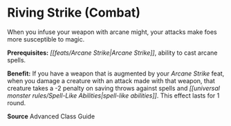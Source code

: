 ﻿---
cssclass: [feats]

---
# Riving Strike (Combat)

When you infuse your weapon with arcane might, your attacks make foes more susceptible to magic.

**Prerequisites:** _[[feats/Arcane Strike|Arcane Strike]]_, ability to cast arcane spells.

**Benefit:** If you have a weapon that is augmented by your _Arcane Strike_ feat, when you damage a creature with an attack made with that weapon, that creature takes a -2 penalty on saving throws against spells and _[[universal monster rules/Spell-Like Abilities|spell-like abilities]]_. This effect lasts for 1 round.

**Source** Advanced Class Guide